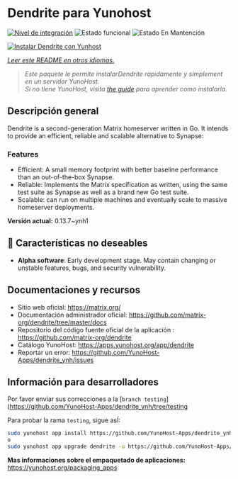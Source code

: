 <!--
Este archivo README esta generado automaticamente<https://github.com/YunoHost/apps/tree/master/tools/readme_generator>
No se debe editar a mano.
-->

# Dendrite para Yunohost

[![Nivel de integración](https://dash.yunohost.org/integration/dendrite.svg)](https://ci-apps.yunohost.org/ci/apps/dendrite/) ![Estado funcional](https://ci-apps.yunohost.org/ci/badges/dendrite.status.svg) ![Estado En Mantención](https://ci-apps.yunohost.org/ci/badges/dendrite.maintain.svg)

[![Instalar Dendrite con Yunhost](https://install-app.yunohost.org/install-with-yunohost.svg)](https://install-app.yunohost.org/?app=dendrite)

*[Leer este README en otros idiomas.](./ALL_README.md)*

> *Este paquete le permite instalarDendrite rapidamente y simplement en un servidor YunoHost.*  
> *Si no tiene YunoHost, visita [the guide](https://yunohost.org/install) para aprender como instalarla.*

## Descripción general

Dendrite is a second-generation Matrix homeserver written in Go. It intends to provide an efficient, reliable and scalable alternative to Synapse:

### Features

- Efficient: A small memory footprint with better baseline performance than an out-of-the-box Synapse.
- Reliable: Implements the Matrix specification as written, using the same test suite as Synapse as well as a brand new Go test suite.
- Scalable: can run on multiple machines and eventually scale to massive homeserver deployments.


**Versión actual:** 0.13.7~ynh1
## :red_circle: Características no deseables

- **Alpha software**: Early development stage. May contain changing or unstable features, bugs, and security vulnerability.

## Documentaciones y recursos

- Sitio web oficial: <https://matrix.org/>
- Documentación administrador oficial: <https://github.com/matrix-org/dendrite/tree/master/docs>
- Repositorio del código fuente oficial de la aplicación : <https://github.com/matrix-org/dendrite>
- Catálogo YunoHost: <https://apps.yunohost.org/app/dendrite>
- Reportar un error: <https://github.com/YunoHost-Apps/dendrite_ynh/issues>

## Información para desarrolladores

Por favor enviar sus correcciones a la [`branch testing`](https://github.com/YunoHost-Apps/dendrite_ynh/tree/testing

Para probar la rama `testing`, sigue asÍ:

```bash
sudo yunohost app install https://github.com/YunoHost-Apps/dendrite_ynh/tree/testing --debug
o
sudo yunohost app upgrade dendrite -u https://github.com/YunoHost-Apps/dendrite_ynh/tree/testing --debug
```

**Mas informaciones sobre el empaquetado de aplicaciones:** <https://yunohost.org/packaging_apps>
